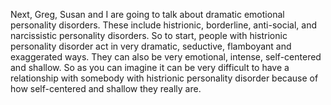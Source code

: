 Next, Greg, Susan and I are going to talk about dramatic emotional personality
disorders. These include histrionic, borderline, anti-social, and narcissistic
personality disorders. So to start, people with histrionic personality disorder
act in very dramatic, seductive, flamboyant and exaggerated ways. They can also
be very emotional, intense, self-centered and shallow. So as you can imagine it
can be very difficult to have a relationship with somebody with histrionic
personality disorder because of how self-centered and shallow they really are.
